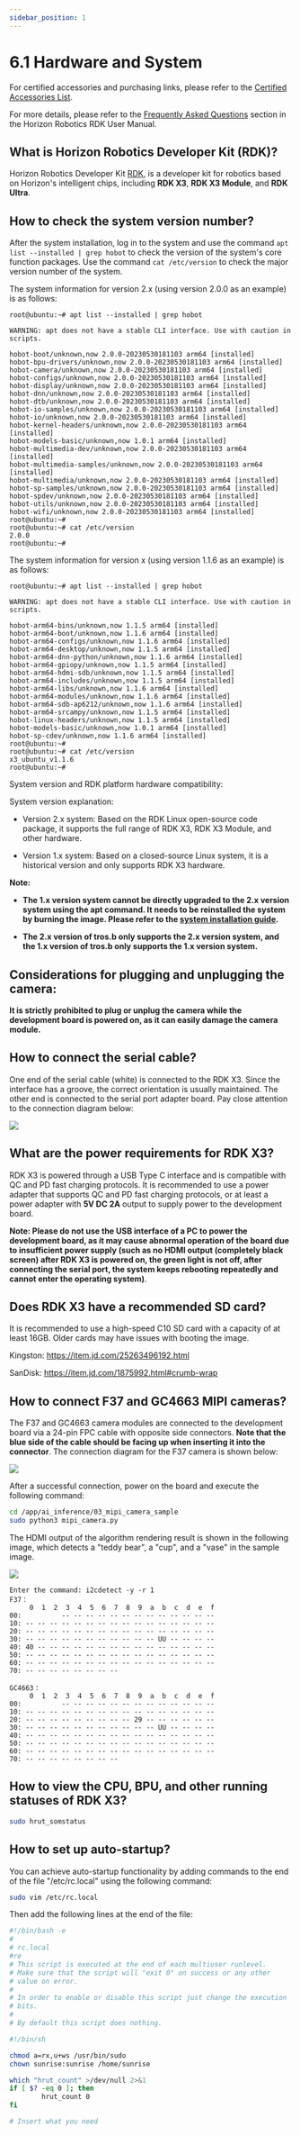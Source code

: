 ```yaml
---
sidebar_position: 1
---
```

# 6.1 Hardware and System

For certified accessories and purchasing links, please refer to the [Certified Accessories List](https://developer.horizon.cc/documents_rdk/hardware_development/rdk_x3/accessory).

For more details, please refer to the [Frequently Asked Questions](https://developer.horizon.cc/documents_rdk/category/common_questions) section in the Horizon Robotics RDK User Manual.

## What is Horizon Robotics Developer Kit (RDK)?

Horizon Robotics Developer Kit [RDK](https://developer.horizon.cc/documents_rdk/), is a developer kit for robotics based on Horizon's intelligent chips, including **RDK X3**, **RDK X3 Module**, and **RDK Ultra**.

## How to check the system version number?

After the system installation, log in to the system and use the command `apt list --installed | grep hobot` to check the version of the system's core function packages. Use the command `cat /etc/version` to check the major version number of the system.

The system information for version 2.x (using version 2.0.0 as an example) is as follows:

```shell
root@ubuntu:~# apt list --installed | grep hobot

WARNING: apt does not have a stable CLI interface. Use with caution in scripts.

hobot-boot/unknown,now 2.0.0-20230530181103 arm64 [installed]
hobot-bpu-drivers/unknown,now 2.0.0-20230530181103 arm64 [installed]
hobot-camera/unknown,now 2.0.0-20230530181103 arm64 [installed]
hobot-configs/unknown,now 2.0.0-20230530181103 arm64 [installed]
hobot-display/unknown,now 2.0.0-20230530181103 arm64 [installed]
hobot-dnn/unknown,now 2.0.0-20230530181103 arm64 [installed]
hobot-dtb/unknown,now 2.0.0-20230530181103 arm64 [installed]
hobot-io-samples/unknown,now 2.0.0-20230530181103 arm64 [installed]
hobot-io/unknown,now 2.0.0-20230530181103 arm64 [installed]
hobot-kernel-headers/unknown,now 2.0.0-20230530181103 arm64 [installed]
hobot-models-basic/unknown,now 1.0.1 arm64 [installed]
hobot-multimedia-dev/unknown,now 2.0.0-20230530181103 arm64 [installed]
hobot-multimedia-samples/unknown,now 2.0.0-20230530181103 arm64 [installed]
hobot-multimedia/unknown,now 2.0.0-20230530181103 arm64 [installed]
hobot-sp-samples/unknown,now 2.0.0-20230530181103 arm64 [installed]
hobot-spdev/unknown,now 2.0.0-20230530181103 arm64 [installed]
hobot-utils/unknown,now 2.0.0-20230530181103 arm64 [installed]
hobot-wifi/unknown,now 2.0.0-20230530181103 arm64 [installed]
root@ubuntu:~#
root@ubuntu:~# cat /etc/version
2.0.0
root@ubuntu:~#

```

The system information for version x (using version 1.1.6 as an example) is as follows:

```shell
root@ubuntu:~# apt list --installed | grep hobot

WARNING: apt does not have a stable CLI interface. Use with caution in scripts.

hobot-arm64-bins/unknown,now 1.1.5 arm64 [installed]
hobot-arm64-boot/unknown,now 1.1.6 arm64 [installed]
hobot-arm64-configs/unknown,now 1.1.6 arm64 [installed]
hobot-arm64-desktop/unknown,now 1.1.5 arm64 [installed]
hobot-arm64-dnn-python/unknown,now 1.1.6 arm64 [installed]
hobot-arm64-gpiopy/unknown,now 1.1.5 arm64 [installed]
hobot-arm64-hdmi-sdb/unknown,now 1.1.5 arm64 [installed]
hobot-arm64-includes/unknown,now 1.1.5 arm64 [installed]
hobot-arm64-libs/unknown,now 1.1.6 arm64 [installed]
hobot-arm64-modules/unknown,now 1.1.6 arm64 [installed]
hobot-arm64-sdb-ap6212/unknown,now 1.1.6 arm64 [installed]
hobot-arm64-srcampy/unknown,now 1.1.5 arm64 [installed]
hobot-linux-headers/unknown,now 1.1.5 arm64 [installed]
hobot-models-basic/unknown,now 1.0.1 arm64 [installed]
hobot-sp-cdev/unknown,now 1.1.6 arm64 [installed]
root@ubuntu:~#
root@ubuntu:~# cat /etc/version
x3_ubuntu_v1.1.6
root@ubuntu:~#
```

System version and RDK platform hardware compatibility:

System version explanation:

- Version 2.x system: Based on the RDK Linux open-source code package, it supports the full range of RDK X3, RDK X3 Module, and other hardware.

- Version 1.x system: Based on a closed-source Linux system, it is a historical version and only supports RDK X3 hardware.

**Note:**

- **The 1.x version system cannot be directly upgraded to the 2.x version system using the apt command. It needs to be reinstalled the system by burning the image. Please refer to the [system installation guide](https://developer.horizon.cc/documents_rdk/installation/install_os).**

- **The 2.x version of tros.b only supports the 2.x version system, and the 1.x version of tros.b only supports the 1.x version system.**

## Considerations for plugging and unplugging the camera:

**It is strictly prohibited to plug or unplug the camera while the development board is powered on, as it can easily damage the camera module.**

## How to connect the serial cable?

One end of the serial cable (white) is connected to the RDK X3. Since the interface has a groove, the correct orientation is usually maintained. The other end is connected to the serial port adapter board. Pay close attention to the connection diagram below:

![](./image/hardware_and_system/connect.jpg)

## What are the power requirements for RDK X3?

RDK X3 is powered through a USB Type C interface and is compatible with QC and PD fast charging protocols. It is recommended to use a power adapter that supports QC and PD fast charging protocols, or at least a power adapter with **5V DC 2A** output to supply power to the development board.

**Note: Please do not use the USB interface of a PC to power the development board, as it may cause abnormal operation of the board due to insufficient power supply (such as no HDMI output (completely black screen) after RDK X3 is powered on, the green light is not off, after connecting the serial port, the system keeps rebooting repeatedly and cannot enter the operating system)**.

## Does RDK X3 have a recommended SD card?

It is recommended to use a high-speed C10 SD card with a capacity of at least 16GB. Older cards may have issues with booting the image.

Kingston: <https://item.jd.com/25263496192.html>

SanDisk: <https://item.jd.com/1875992.html#crumb-wrap>

## How to connect F37 and GC4663 MIPI cameras?

The F37 and GC4663 camera modules are connected to the development board via a 24-pin FPC cable with opposite side connectors. **Note that the blue side of the cable should be facing up when inserting it into the connector**. The connection diagram for the F37 camera is shown below:

![](./image/hardware_and_system/image-X3-PI-Camera.jpg)

After a successful connection, power on the board and execute the following command:

```bash
cd /app/ai_inference/03_mipi_camera_sample
sudo python3 mipi_camera.py
```

The HDMI output of the algorithm rendering result is shown in the following image, which detects a "teddy bear", a "cup", and a "vase" in the sample image.

![](./image/hardware_and_system/image-20220511181747071.png)

```text
Enter the command: i2cdetect -y -r 1   
F37：
     0  1  2  3  4  5  6  7  8  9  a  b  c  d  e  f
00:          -- -- -- -- -- -- -- -- -- -- -- -- -- 
10: -- -- -- -- -- -- -- -- -- -- -- -- -- -- -- -- 
20: -- -- -- -- -- -- -- -- -- -- -- -- -- -- -- -- 
30: -- -- -- -- -- -- -- -- -- -- -- UU -- -- -- -- 
40: 40 -- -- -- -- -- -- -- -- -- -- -- -- -- -- -- 
50: -- -- -- -- -- -- -- -- -- -- -- -- -- -- -- -- 
60: -- -- -- -- -- -- -- -- -- -- -- -- -- -- -- -- 
70: -- -- -- -- -- -- -- --   

GC4663：
     0  1  2  3  4  5  6  7  8  9  a  b  c  d  e  f
00:          -- -- -- -- -- -- -- -- -- -- -- -- -- 
10: -- -- -- -- -- -- -- -- -- -- -- -- -- -- -- -- 
20: -- -- -- -- -- -- -- -- -- 29 -- -- -- -- -- -- 
30: -- -- -- -- -- -- -- -- -- -- -- UU -- -- -- -- 
40: -- -- -- -- -- -- -- -- -- -- -- -- -- -- -- -- 
50: -- -- -- -- -- -- -- -- -- -- -- -- -- -- -- -- 
60: -- -- -- -- -- -- -- -- -- -- -- -- -- -- -- -- 
70: -- -- -- -- -- -- -- --                         
```

## How to view the CPU, BPU, and other running statuses of RDK X3?

```bash
sudo hrut_somstatus
```

## How to set up auto-startup?

You can achieve auto-startup functionality by adding commands to the end of the file "/etc/rc.local" using the following command:

```bash
sudo vim /etc/rc.local
```

Then add the following lines at the end of the file:

```bash
#!/bin/bash -e
# 
# rc.local
#re
# This script is executed at the end of each multiuser runlevel.
# Make sure that the script will "exit 0" on success or any other
# value on error.
#
# In order to enable or disable this script just change the execution
# bits.
#
# By default this script does nothing.

#!/bin/sh

chmod a=rx,u+ws /usr/bin/sudo
chown sunrise:sunrise /home/sunrise

which "hrut_count" >/dev/null 2>&1
if [ $? -eq 0 ]; then
        hrut_count 0
fi

# Insert what you need
```